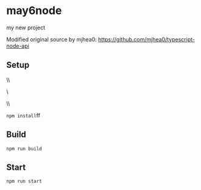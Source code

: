 # may6node

my new project

Modified original source by mjhea0: https://github.com/mjhea0/typescript-node-api

## Setup









\\\

































\\








\\\






























`npm install`ff












## Build







`npm run build`





## Start

`npm run start`


